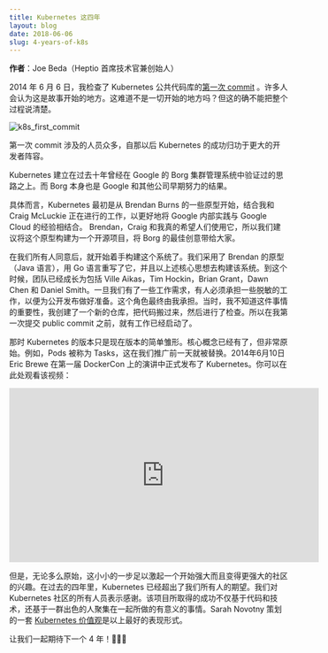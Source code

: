 ```yaml
---
title: Kubernetes 这四年
layout: blog
date: 2018-06-06
slug: 4-years-of-k8s
---
```


**作者**：Joe Beda（Heptio 首席技术官兼创始人）

2014 年 6 月 6 日，我检查了 Kubernetes 公共代码库的[第一次 commit](https://github.com/kubernetes/kubernetes/commit/2c4b3a562ce34cddc3f8218a2c4d11c7310e6d56) 。许多人会认为这是故事开始的地方。这难道不是一切开始的地方吗？但这的确不能把整个过程说清楚。

![k8s_first_commit](/images/blog/2018-06-06-4-years-of-k8s/k8s-first-commit.png)
 

第一次 commit 涉及的人员众多，自那以后 Kubernetes 的成功归功于更大的开发者阵容。

Kubernetes 建立在过去十年曾经在 Google 的 Borg 集群管理系统中验证过的思路之上。而 Borg 本身也是 Google 和其他公司早期努力的结果。

具体而言，Kubernetes 最初是从 Brendan Burns 的一些原型开始，结合我和 Craig McLuckie 正在进行的工作，以更好地将 Google 内部实践与 Google Cloud 的经验相结合。 Brendan，Craig 和我真的希望人们使用它，所以我们建议将这个原型构建为一个开源项目，将 Borg 的最佳创意带给大家。

在我们所有人同意后，就开始着手构建这个系统了。我们采用了 Brendan 的原型（Java 语言），用 Go 语言重写了它，并且以上述核心思想去构建该系统。到这个时候，团队已经成长为包括 Ville Aikas，Tim Hockin，Brian Grant，Dawn Chen 和 Daniel Smith。一旦我们有了一些工作需求，有人必须承担一些脱敏的工作，以便为公开发布做好准备。这个角色最终由我承担。当时，我不知道这件事情的重要性，我创建了一个新的仓库，把代码搬过来，然后进行了检查。所以在我第一次提交 public commit 之前，就有工作已经启动了。

那时 Kubernetes 的版本只是现在版本的简单雏形。核心概念已经有了，但非常原始。例如，Pods 被称为 Tasks，这在我们推广前一天就被替换。2014年6月10日 Eric Brewe 在第一届 DockerCon 上的演讲中正式发布了 Kubernetes。你可以在此处观看该视频：

<center><iframe width="560" height="315" src="https://www.youtube.com/embed/YrxnVKZeqK8" frameborder="0" allow="autoplay; encrypted-media" allowfullscreen></iframe></center>  


但是，无论多么原始，这小小的一步足以激起一个开始强大而且变得更强大的社区的兴趣。在过去的四年里，Kubernetes 已经超出了我们所有人的期望。我们对 Kubernetes 社区的所有人员表示感谢。该项目所取得的成功不仅基于代码和技术，还基于一群出色的人聚集在一起所做的有意义的事情。Sarah Novotny 策划的一套 [Kubernetes 价值观](https://github.com/kubernetes/steering/blob/master/values.md)是以上最好的表现形式。

让我们一起期待下一个 4 年！🎉🎉🎉
